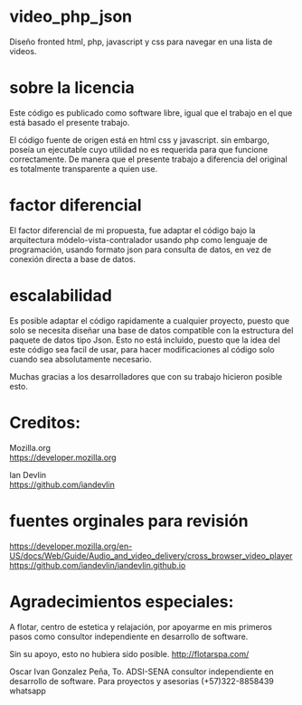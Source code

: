 # video_php_json
Diseño fronted html, php, javascript y css para navegar en una lista de videos.

# sobre la licencia
Este código es publicado como software libre, igual que el trabajo en el que 
está basado el presente trabajo.

El código fuente de origen está en html css y javascript. sin embargo, poseía un
ejecutable cuyo utilidad no es requerida para que funcione correctamente. De manera
que el presente trabajo a diferencia del original es totalmente transparente a quien
use.

# factor diferencial
El factor diferencial de mi propuesta, fue adaptar el código bajo la arquitectura 
módelo-vista-contralador usando php como lenguaje de programación, usando formato 
json para consulta de datos, en vez de conexión directa a base de datos.

# escalabilidad
Es posible adaptar el código rapidamente a cualquier proyecto, puesto que solo se 
necesita diseñar una base de datos compatible con la estructura del paquete de datos 
tipo Json. Esto no está incluido, puesto que la idea del este código sea facil de usar, 
para hacer modificaciones al código solo cuando sea absolutamente necesario.

Muchas gracias a los desarrolladores que con su trabajo hicieron posible esto.

# Creditos:

Mozilla.org</br>
https://developer.mozilla.org

Ian Devlin</br>
https://github.com/iandevlin

# fuentes orginales para revisión
https://developer.mozilla.org/en-US/docs/Web/Guide/Audio_and_video_delivery/cross_browser_video_player
https://github.com/iandevlin/iandevlin.github.io

# Agradecimientos especiales:
A flotar, centro de estetica y relajación, por apoyarme en mis primeros 
pasos como consultor independiente en desarrollo de software.

Sin su apoyo, esto no hubiera sido posible. http://flotarspa.com/

Oscar Ivan Gonzalez Peña, To. ADSI-SENA
consultor independiente en desarrollo de software.
Para proyectos y asesorias (+57)322-8858439 whatsapp
